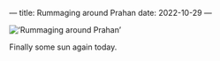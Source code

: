 —
title: Rummaging around Prahan
date: 2022-10-29
—

![‘Rummaging around Prahan’](/rummage.jpeg)

Finally some sun again today.








